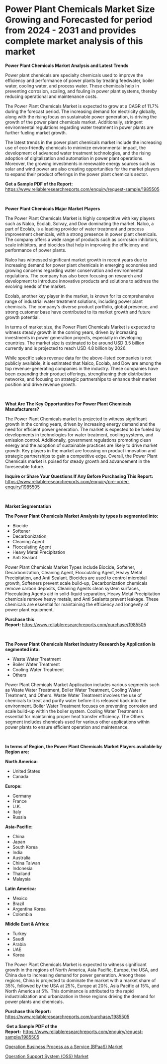 <p><h1>Power Plant Chemicals Market Size Growing and Forecasted for period from 2024 - 2031 and provides complete market analysis of this market</h1></p><p><strong>Power Plant Chemicals Market Analysis and Latest Trends</strong></p>
<p><p>Power plant chemicals are specialty chemicals used to improve the efficiency and performance of power plants by treating feedwater, boiler water, cooling water, and process water. These chemicals help in preventing corrosion, scaling, and fouling in power plant systems, thereby reducing operational and maintenance costs.</p><p>The Power Plant Chemicals Market is expected to grow at a CAGR of 11.7% during the forecast period. The increasing demand for electricity globally, along with the rising focus on sustainable power generation, is driving the growth of the power plant chemicals market. Additionally, stringent environmental regulations regarding water treatment in power plants are further fueling market growth.</p><p>The latest trends in the power plant chemicals market include the increasing use of eco-friendly chemicals to minimize environmental impact, the development of advanced water treatment technologies, and the rising adoption of digitalization and automation in power plant operations. Moreover, the growing investments in renewable energy sources such as solar and wind power are also creating opportunities for the market players to expand their product offerings in the power plant chemicals sector.</p></p>
<p><strong>Get a Sample PDF of the Report:&nbsp;</strong> <a href="https://www.reliableresearchreports.com/enquiry/request-sample/1985505">https://www.reliableresearchreports.com/enquiry/request-sample/1985505</a></p>
<p>&nbsp;</p>
<p><strong>Power Plant Chemicals Major Market Players</strong></p>
<p><p>The Power Plant Chemicals Market is highly competitive with key players such as Nalco, Ecolab, Solvay, and Dow dominating the market. Nalco, a part of Ecolab, is a leading provider of water treatment and process improvement chemicals, with a strong presence in power plant chemicals. The company offers a wide range of products such as corrosion inhibitors, scale inhibitors, and biocides that help in improving the efficiency and performance of power plants.</p><p>Nalco has witnessed significant market growth in recent years due to increasing demand for power plant chemicals in emerging economies and growing concerns regarding water conservation and environmental regulations. The company has also been focusing on research and development to introduce innovative products and solutions to address the evolving needs of the market.</p><p>Ecolab, another key player in the market, is known for its comprehensive range of industrial water treatment solutions, including power plant chemicals. The company's diverse product portfolio, global presence, and strong customer base have contributed to its market growth and future growth potential.</p><p>In terms of market size, the Power Plant Chemicals Market is expected to witness steady growth in the coming years, driven by increasing investments in power generation projects, especially in developing countries. The market size is estimated to be around USD 3.5 billion currently and is projected to reach USD 4.8 billion by 2026.</p><p>While specific sales revenue data for the above-listed companies is not publicly available, it is estimated that Nalco, Ecolab, and Dow are among the top revenue-generating companies in the industry. These companies have been expanding their product offerings, strengthening their distribution networks, and focusing on strategic partnerships to enhance their market position and drive revenue growth.</p></p>
<p>&nbsp;</p>
<p><strong>What Are The Key Opportunities For Power Plant Chemicals Manufacturers?</strong></p>
<p><p>The Power Plant Chemicals market is projected to witness significant growth in the coming years, driven by increasing energy demand and the need for efficient power generation. The market is expected to be fueled by developments in technologies for water treatment, cooling systems, and emission control. Additionally, government regulations promoting clean energy and the adoption of sustainable practices are likely to drive market growth. Key players in the market are focusing on product innovation and strategic partnerships to gain a competitive edge. Overall, the Power Plant Chemicals market is poised for steady growth and advancement in the foreseeable future.</p></p>
<p><strong>Inquire or Share Your Questions If Any Before Purchasing This Report:</strong> <a href="https://www.reliableresearchreports.com/enquiry/pre-order-enquiry/1985505">https://www.reliableresearchreports.com/enquiry/pre-order-enquiry/1985505</a></p>
<p>&nbsp;</p>
<p><strong>Market Segmentation</strong></p>
<p><strong>The Power Plant Chemicals Market Analysis by types is segmented into:</strong></p>
<p><ul><li>Biocide</li><li>Softener</li><li>Decarbonization</li><li>Cleaning Agent</li><li>Flocculating Agent</li><li>Heavy Metal Precipitation</li><li>Anti Sealant</li></ul></p>
<p><p>Power Plant Chemicals Market Types include Biocide, Softener, Decarbonization, Cleaning Agent, Flocculating Agent, Heavy Metal Precipitation, and Anti Sealant. Biocides are used to control microbial growth, Softeners prevent scale build-up, Decarbonization chemicals remove carbon deposits, Cleaning Agents clean system surfaces, Flocculating Agents aid in solid-liquid separation, Heavy Metal Precipitation chemicals remove heavy metals, and Anti Sealants prevent leakage. These chemicals are essential for maintaining the efficiency and longevity of power plant equipment.</p></p>
<p><strong>Purchase this Report:&nbsp;</strong><a href="https://www.reliableresearchreports.com/purchase/1985505">https://www.reliableresearchreports.com/purchase/1985505</a></p>
<p>&nbsp;</p>
<p><strong>The Power Plant Chemicals Market Industry Research by Application is segmented into:</strong></p>
<p><ul><li>Waste Water Treatment</li><li>Boiler Water Treatment</li><li>Cooling Water Treatment</li><li>Others</li></ul></p>
<p><p>Power Plant Chemicals Market Application includes various segments such as Waste Water Treatment, Boiler Water Treatment, Cooling Water Treatment, and Others. Waste Water Treatment involves the use of chemicals to treat and purify water before it is released back into the environment. Boiler Water Treatment focuses on preventing corrosion and scale build-up within the boiler system. Cooling Water Treatment is essential for maintaining proper heat transfer efficiency. The Others segment includes chemicals used for various other applications within power plants to ensure efficient operation and maintenance.</p></p>
<p>&nbsp;</p>
<p><strong>In terms of Region, the Power Plant Chemicals Market Players available by Region are:</strong></p>
<p>
    <p> <strong> North America: </strong>
        <ul>
            <li>United States</li>
            <li>Canada</li>
        </ul>
        </p> 
    <p> <strong> Europe: </strong>
        <ul>
            <li>Germany</li>
            <li>France</li>
            <li>U.K.</li>
            <li>Italy</li>
            <li>Russia</li>
        </ul>
        </p> 
    <p> <strong> Asia-Pacific: </strong>
        <ul>
            <li>China</li>
            <li>Japan</li>
            <li>South Korea</li>
            <li>India</li>
            <li>Australia</li>
            <li>China Taiwan</li>
            <li>Indonesia</li>
            <li>Thailand</li>
            <li>Malaysia</li>
        </ul>
        </p> 
    <p> <strong> Latin America: </strong>
        <ul>
            <li>Mexico</li>
            <li>Brazil</li>
            <li>Argentina Korea</li>
            <li>Colombia</li>
        </ul>
        </p> 
    <p> <strong> Middle East & Africa: </strong>
        <ul>
            <li>Turkey</li>
            <li>Saudi</li>
            <li>Arabia</li>
            <li>UAE</li>
            <li>Korea</li>
        </ul>
    </p>
    </p>
<p><p>The Power Plant Chemicals Market is expected to witness significant growth in the regions of North America, Asia Pacific, Europe, the USA, and China due to increasing demand for power generation. Among these regions, China is projected to dominate the market with a market share of 35%, followed by the USA at 25%, Europe at 20%, Asia Pacific at 15%, and North America at 5%. This dominance is attributed to the rapid industrialization and urbanization in these regions driving the demand for power plants and chemicals.</p></p>
<p><strong>Purchase this Report: </strong><a href="https://www.reliableresearchreports.com/purchase/1985505">https://www.reliableresearchreports.com/purchase/1985505</a></p>
<p>&nbsp;<strong>Get a Sample PDF of the Report:&nbsp;&nbsp;</strong><a href="https://www.reliableresearchreports.com/enquiry/request-sample/1985505">https://www.reliableresearchreports.com/enquiry/request-sample/1985505</a></p>
<p><strong></strong></p>
<p><p><a href="https://cute-banjo-8ca.notion.site/Operation-Business-Process-as-a-Service-BPaaS-Market-Provides-a-Comprehensive-Analysis-Including-a-97e22103f1f34744a90502abf266bc5e">Operation Business Process as a Service (BPaaS) Market</a></p><p><a href="https://meowing-lemming-dd3.notion.site/Operation-Support-System-OSS-Market-Size-Growing-and-Forecasted-for-period-from-2024-2031-and-pr-e97ba0799afe4a8d8627ffdec91a1c92">Operation Support System (OSS) Market</a></p></p>